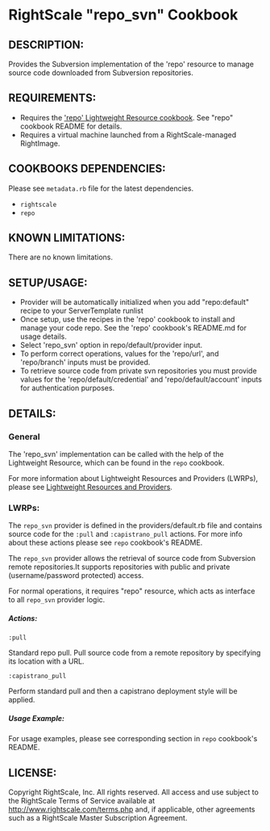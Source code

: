 # RightScale "repo_svn" Cookbook

## DESCRIPTION:

Provides the Subversion implementation of the 'repo' resource to
manage source code downloaded from Subversion repositories.

## REQUIREMENTS:

* Requires the ['repo' Lightweight Resource cookbook][repo]. See "repo" cookbook
  README for details.
* Requires a virtual machine launched from a RightScale-managed RightImage.

[repo]: https://github.com/rightscale/rightscale_cookbooks/tree/master/cookbooks/repo

## COOKBOOKS DEPENDENCIES:

Please see `metadata.rb` file for the latest dependencies.

* `rightscale`
* `repo`

## KNOWN LIMITATIONS:

There are no known limitations.

## SETUP/USAGE:

* Provider will be automatically initialized when you add "repo:default" recipe
  to your ServerTemplate runlist
* Once setup, use the recipes in the 'repo' cookbook to install and manage your
  code repo.
  See the 'repo' cookbook's README.md for usage details.
* Select 'repo_svn' option in repo/default/provider input.
* To perform correct operations, values for the 'repo/url', and 'repo/branch'
  inputs must be provided.
* To retrieve source code from private svn repositories you must provide values
  for the 'repo/default/credential' and 'repo/default/account' inputs for
  authentication purposes.

## DETAILS:

### General

The 'repo_svn' implementation can be called with the help of the Lightweight
Resource, which can be found in the `repo` cookbook.

For more information about Lightweight Resources and Providers (LWRPs), please
see [Lightweight Resources and Providers][Guide].

[Guide]: http://support.rightscale.com/12-Guides/Chef_Cookbooks_Developer_Guide/08-Chef_Development/Lightweight_Resources_and_Providers_(LWRP)

### LWRPs:

The `repo_svn` provider is defined in the providers/default.rb file and contains
source code for the `:pull` and `:capistrano_pull` actions.
For more info about these actions please see `repo` cookbook's README.

The `repo_svn` provider allows the retrieval of source code from Subversion
remote repositories.It supports repositories with public and private
(username/password protected) access.

For normal operations, it requires "repo" resource, which acts as interface to
all `repo_svn` provider logic.

##### Actions:

`:pull`

Standard repo pull. Pull source code from a remote repository by specifying its
location with a URL.

`:capistrano_pull`

Perform standard pull and then a capistrano deployment style will be applied.

##### Usage Example:

For usage examples, please see corresponding section in `repo` cookbook's
README.

## LICENSE:

Copyright RightScale, Inc. All rights reserved.
All access and use subject to the RightScale Terms of Service available at
http://www.rightscale.com/terms.php and, if applicable, other agreements
such as a RightScale Master Subscription Agreement.
